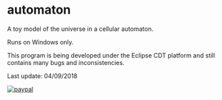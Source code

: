 # automaton
A toy model of the universe in a cellular automaton.

Runs on Windows only.

This program is being developed under the Eclipse CDT platform and still contains many bugs and inconsistencies.

Last update: 04/09/2018


[![paypal](https://www.paypalobjects.com/en_US/i/btn/btn_donateCC_LG.gif)](https://www.ibm.com)
